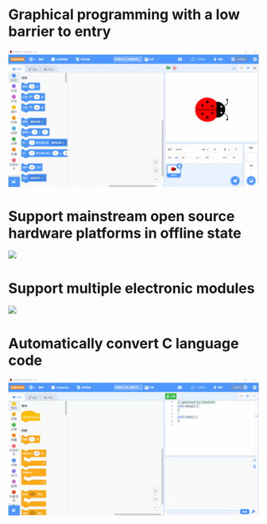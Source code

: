 
# Graphical programming with a low barrier to entry
![](assets/kidsblock.gif)

# Support mainstream open source hardware platforms in offline state

![](assets/hardware.gif)

# Support multiple electronic modules

![](assets/sensor.gif)

# Automatically convert C language code

![](assets/code.gif)
